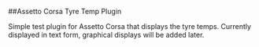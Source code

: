 ##Assetto Corsa Tyre Temp Plugin

Simple test plugin for Assetto Corsa that displays the tyre temps. Currently displayed in text form, graphical displays will be added later.
